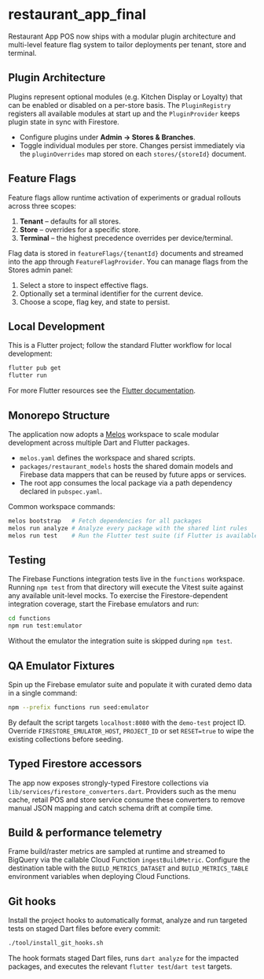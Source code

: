 # restaurant_app_final

Restaurant App POS now ships with a modular plugin architecture and multi-level
feature flag system to tailor deployments per tenant, store and terminal.

## Plugin Architecture

Plugins represent optional modules (e.g. Kitchen Display or Loyalty) that can be
enabled or disabled on a per-store basis. The `PluginRegistry` registers all
available modules at start up and the `PluginProvider` keeps plugin state in
sync with Firestore.

- Configure plugins under **Admin → Stores & Branches**.
- Toggle individual modules per store. Changes persist immediately via the
  `pluginOverrides` map stored on each `stores/{storeId}` document.

## Feature Flags

Feature flags allow runtime activation of experiments or gradual rollouts across
three scopes:

1. **Tenant** – defaults for all stores.
2. **Store** – overrides for a specific store.
3. **Terminal** – the highest precedence overrides per device/terminal.

Flag data is stored in `featureFlags/{tenantId}` documents and streamed into the
app through `FeatureFlagProvider`. You can manage flags from the Stores admin
panel:

1. Select a store to inspect effective flags.
2. Optionally set a terminal identifier for the current device.
3. Choose a scope, flag key, and state to persist.

## Local Development

This is a Flutter project; follow the standard Flutter workflow for local
development:

```bash
flutter pub get
flutter run
```

For more Flutter resources see the [Flutter documentation](https://docs.flutter.dev/).

## Monorepo Structure

The application now adopts a [Melos](https://melos.invertase.dev/) workspace to
scale modular development across multiple Dart and Flutter packages.

- `melos.yaml` defines the workspace and shared scripts.
- `packages/restaurant_models` hosts the shared domain models and Firebase data
  mappers that can be reused by future apps or services.
- The root app consumes the local package via a path dependency declared in
  `pubspec.yaml`.

Common workspace commands:

```bash
melos bootstrap   # Fetch dependencies for all packages
melos run analyze # Analyze every package with the shared lint rules
melos run test    # Run the Flutter test suite (if Flutter is available)
```

## Testing

The Firebase Functions integration tests live in the `functions` workspace. Running
`npm test` from that directory will execute the Vitest suite against any available
unit-level mocks. To exercise the Firestore-dependent integration coverage, start
the Firebase emulators and run:

```bash
cd functions
npm run test:emulator
```

Without the emulator the integration suite is skipped during `npm test`.

## QA Emulator Fixtures

Spin up the Firebase emulator suite and populate it with curated demo data in a
single command:

```bash
npm --prefix functions run seed:emulator
```

By default the script targets `localhost:8080` with the `demo-test` project ID.
Override `FIRESTORE_EMULATOR_HOST`, `PROJECT_ID` or set `RESET=true` to wipe the
existing collections before seeding.

## Typed Firestore accessors

The app now exposes strongly-typed Firestore collections via
`lib/services/firestore_converters.dart`. Providers such as the menu cache,
retail POS and store service consume these converters to remove manual JSON
mapping and catch schema drift at compile time.

## Build & performance telemetry

Frame build/raster metrics are sampled at runtime and streamed to BigQuery via
the callable Cloud Function `ingestBuildMetric`. Configure the destination table
with the `BUILD_METRICS_DATASET` and `BUILD_METRICS_TABLE` environment variables
when deploying Cloud Functions.

## Git hooks

Install the project hooks to automatically format, analyze and run targeted
tests on staged Dart files before every commit:

```bash
./tool/install_git_hooks.sh
```

The hook formats staged Dart files, runs `dart analyze` for the impacted
packages, and executes the relevant `flutter test`/`dart test` targets.
